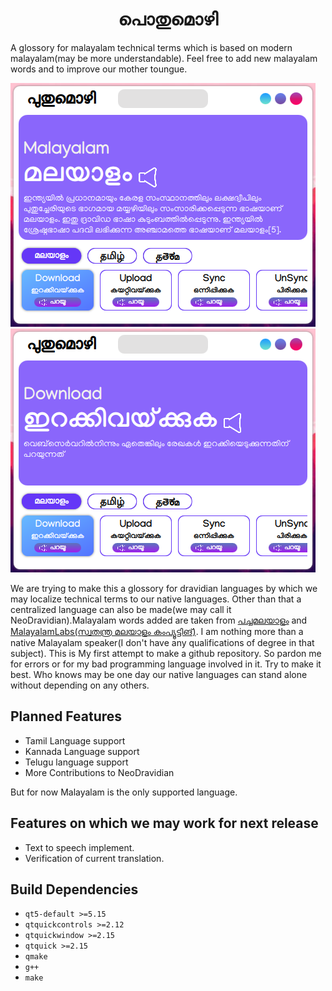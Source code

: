 <h1 align=center style="background-image:linear-gradient(to right, lighblue, magenta)">പൊതുമൊഴി</h1>

A glossory for malayalam technical terms which is based on modern malayalam(may be more understandable). Feel free to add new malayalam words and to improve our mother toungue.

![thumbnail1](thumbnails/thumbnail1.png) ![thumbnail2](thumbnails/thumbnail2.png)

We are trying to make this a glossory for dravidian languages by which we may localize technical terms to our native languages. Other than that a centralized language can also be made(we may call it NeoDravidian).Malayalam words added are taken from [പച്ചമലയാളം](https://archive.org/details/technical-words-in-malayalam) and [MalayalamLabs(സ്വതന്ത്ര മലയാളം കംപ്യൂട്ടിങ്)](https://community.smc.org.in/t/resources-for-translators/403). I am nothing more than a native Malayalam speaker(I don't have any qualifications of degree in that subject). This is My first attempt to make a github repository. So pardon me for  errors or for my bad programming language involved in it. Try to make it best. Who knows may be one day our native languages can  stand alone without depending on any others.

## Planned Features

 - Tamil Language support
 - Kannada Language support
 - Telugu language support
 - More Contributions to NeoDravidian

But for now Malayalam is the only supported language.

## Features on which we may work for next release

 - Text to speech implement.
 - Verification of current translation.

## Build Dependencies

 - ```qt5-default >=5.15```
 - ```qtquickcontrols >=2.12```
 - ```qtquickwindow >=2.15```
 - ```qtquick >=2.15```
 - ```qmake```
 - ```g++```
 - ```make```
